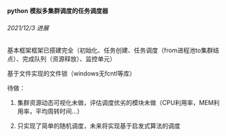**python** **模拟多集群调度的任务调度器**

###### 2021/12/3 进展

基本框架框架已搭建完全（初始化、任务创建、任务调度（from进程池to集群结点）、完成队列（资源释放）、监控单元）

基于文件实现的文件锁（windows无fcntl等库）

待做：

1. 集群资源动态可视化未做，评估调度优劣的模块未做（CPU利用率，MEM利用率，平均周转时间...）

2. 只实现了简单的随机调度，未来将实现基于启发式算法的调度
